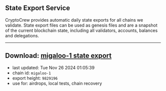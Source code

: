 ## State Export Service
CryptoCrew provides automatic daily state exports for all chains we validate. State export files can be used as genesis files and are a snapshot of the current blockchain state, including all validators, accounts, balances and delegations.

---
**Download: [migaloo-1 state export](https://dl-eu2.ccvalidators.com/SERVICE/migaloo/migaloo-1_export_9829196.json)**
---

- last updated: Tue Nov 26 2024 01:05:39
- chain id: `migaloo-1`
- export height: `9829196`
- use for: airdrops, local tests, chain recovery
